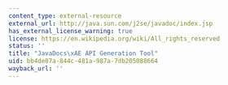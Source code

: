 ```yaml
---
content_type: external-resource
external_url: http://java.sun.com/j2se/javadoc/index.jsp
has_external_license_warning: true
license: https://en.wikipedia.org/wiki/All_rights_reserved
status: ''
title: "JavaDocs\xAE API Generation Tool"
uid: bb4de87a-844c-481a-987a-7db205088664
wayback_url: ''
---
```


